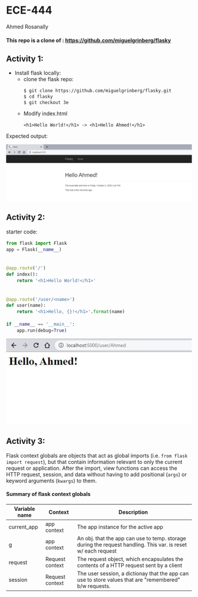 # ECE-444
Ahmed Rosanally

#### This repo is a clone of : https://github.com/miguelgrinberg/flasky

## Activity 1:

- Install flask locally:
    + clone the flask repo:
      ```
      $ git clone https://github.com/miguelgrinberg/flasky.git
      $ cd flasky
      $ git checkout 3e
      ```
    + Modify index.html
      ```
      <h1>Hello World!</h1> -> <h1>Hello Ahmed!</h1>
      ```
Expected output:

![activity1](lab3/activity1.PNG)

## Activity 2:

starter code:

```python
from flask import Flask
app = Flask(__name__)


@app.route('/')
def index():
    return '<h1>Hello World!</h1>'


@app.route('/user/<name>')
def user(name):
    return '<h1>Hello, {}!</h1>'.format(name)

if __name__ == '__main__':
    app.run(debug=True)
```

![activity2](lab2/activity3.JPG)

## Activity 3:

Flask context globals are objects that act as global imports (i.e. `from flask import request`), but that contain information relevant to only the current request or application. After the import, view functions can access the HTTP request, session, and data without having to add positional (`args`) or keyword arguments (`kwargs`) to them.

#### Summary of flask context globals

| Variable name  | Context | Description  |
| ------ | -------------- | -------------| 
| current_app | app context | The app instance for the active app | 
| g | app context | An obj. that the app can use to temp. storage during the request handling. This var. is reset w/ each request | 
| request | Request context | The request object, which encapsulates the contents of a HTTP request sent by a client | 
| session | Request context | The user session, a dictionay that the app can use to store values that are "remembered" b/w requests. |





